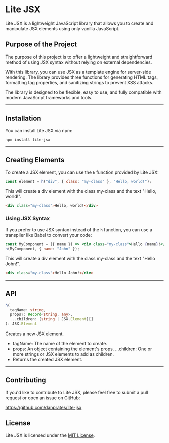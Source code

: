 # Lite JSX

Lite JSX is a lightweight JavaScript library that allows you to create and manipulate JSX elements using only vanilla JavaScript.

## Purpose of the Project

The purpose of this project is to offer a lightweight and straightforward method of using JSX syntax without relying on external dependencies.

With this library, you can use JSX as a template engine for server-side rendering. The library provides three functions for generating HTML tags, formatting tag properties, and sanitizing strings to prevent XSS attacks.

The library is designed to be flexible, easy to use, and fully compatible with modern JavaScript frameworks and tools.

---

## Installation

You can install Lite JSX via npm:

```bash
npm install lite-jsx
```

---

## Creating Elements

To create a JSX element, you can use the `h` function provided by Lite JSX:

```js
const element = h("div", { class: "my-class" }, "Hello, world!");
```

This will create a div element with the class my-class and the text "Hello, world!".

```html
<div class="my-class">Hello, world!</div>
```

### Using JSX Syntax

If you prefer to use JSX syntax instead of the `h` function, you can use a transpiler like Babel to convert your code:

```jsx
const MyComponent = ({ name }) => <div class="my-class">Hello {name}!</div>;
h(MyComponent, { name: "John" });
```

This will create a div element with the class my-class and the text "Hello John!".

```html
<div class="my-class">Hello John!</div>
```

---

## API

```ts
h(
  tagName: string,
  props?: Record<string, any>,
  ...children: (string | JSX.Element)[]
): JSX.Element
```

Creates a new JSX element.

- tagName: The name of the element to create.
- props: An object containing the element's props.
  ...children: One or more strings or JSX elements to add as children.
- Returns the created JSX element.

---

## Contributing

If you'd like to contribute to Lite JSX, please feel free to submit a pull request or open an issue on GitHub:

https://github.com/danprates/lite-jsx

## License

Lite JSX is licensed under the [MIT License](https://github.com/danprates/lite-jsx/blob/master/LICENSE).
